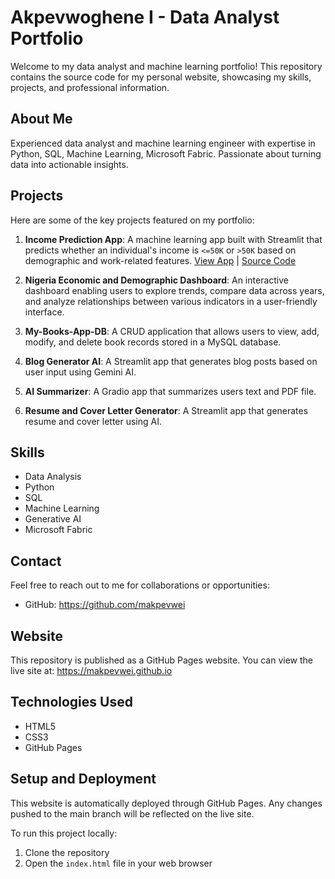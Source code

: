 # Akpevwoghene I - Data Analyst Portfolio

Welcome to my data analyst and machine learning portfolio! This repository contains the source code for my personal website, showcasing my skills, projects, and professional information.

## About Me

Experienced data analyst and machine learning engineer with expertise in Python, SQL, Machine Learning, Microsoft Fabric. Passionate about turning data into actionable insights.

## Projects

Here are some of the key projects featured on my portfolio:

1. **Income Prediction App**: A machine learning app built with Streamlit that predicts whether an individual's income is `<=50K` or `>50K` based on demographic and work-related features. [View App](https://income-prediction-app.streamlit.app) | [Source Code](https://github.com/your-repo/income-prediction-app)

2. **Nigeria Economic and Demographic Dashboard**: An interactive dashboard enabling users to explore trends, compare data across years, and analyze relationships between various indicators in a user-friendly interface.

3. **My-Books-App-DB**: A CRUD application that allows users to view, add, modify, and delete book records stored in a MySQL database.

4. **Blog Generator AI**: A Streamlit app that generates blog posts based on user input using Gemini AI.

5. **AI Summarizer**: A Gradio app that summarizes users text and PDF file.

6. **Resume and Cover Letter Generator**: A Streamlit app that generates resume and cover letter using AI. 
  

## Skills

- Data Analysis
- Python
- SQL
- Machine Learning
- Generative AI
- Microsoft Fabric

## Contact

Feel free to reach out to me for collaborations or opportunities:
- GitHub: https://github.com/makpevwei

## Website

This repository is published as a GitHub Pages website. You can view the live site at: https://makpevwei.github.io

## Technologies Used

- HTML5
- CSS3
- GitHub Pages

## Setup and Deployment

This website is automatically deployed through GitHub Pages. Any changes pushed to the main branch will be reflected on the live site.

To run this project locally:
1. Clone the repository
2. Open the `index.html` file in your web browser
